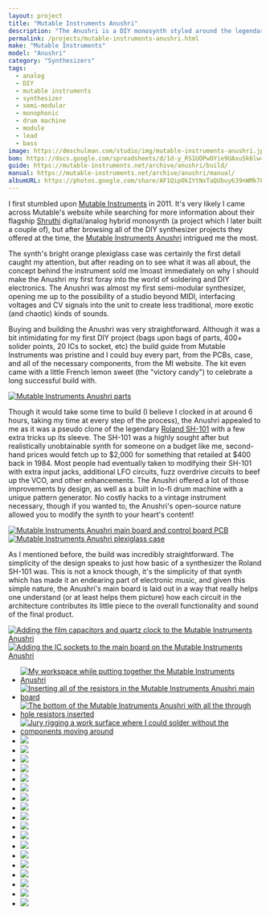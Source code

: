 ```yaml
---
layout: project
title: "Mutable Instruments Anushri"
description: "The Anushri is a DIY monosynth styled around the legendary Roland SH-101 synthesizer. It includes a built-in sequencer, simple drum machine circuit, and was quite a fun straight-forward project to build."
permalink: /projects/mutable-instruments-anushri.html
make: "Mutable Instruments"
model: "Anushri"
category: "Synthesizers"
tags:
  - analog
  - DIY
  - mutable instruments
  - synthesizer
  - semi-modular
  - monophonic
  - drum machine
  - module
  - lead
  - bass
image: https://dmschulman.com/studio/img/mutable-instruments-anushri.jpg
bom: https://docs.google.com/spreadsheets/d/1d-y_RS1UOPwOYie9UAxuSk6lw4EMsUKHqyzrb82ioHI/pub?output=html
guide: https://mutable-instruments.net/archive/anushri/build/
manual: https://mutable-instruments.net/archive/anushri/manual/
albumURL: https://photos.google.com/share/AF1QipOkIYtNxTaQUbuy639nWMk7L-hH2424KdNLAbdWo2zfrXucrY45TfUDQSfa3pLcMw?key=RVJpcHRaSHlhUkNFZVBsNy0zbmNzam5ORkZfcG93
---
```


I first stumbled upon [Mutable Instruments](https://mutable-instruments.net/) in 2011. It's very likely I came across Mutable's website while searching for more information about their flagship [Shruthi](https://mutable-instruments.net/archive/shruthi/manual/) digital/analog hybrid monosynth (a project which I later built a couple of), but after browsing all of the DIY synthesizer projects they offered at the time, the [Mutable Instruments Anushri](https://mutable-instruments.net/archive/anushri/manual/) intrigued me the most.

The synth's bright orange plexiglass case was certainly the first detail caught my attention, but after reading on to see what it was all about, the concept behind the instrument sold me lmoast immediately on why I should make the Anushri my first foray into the world of soldering and DIY electronics. The Anushri was almost my first semi-modular synthesizer, opening me up to the possibility of a studio beyond MIDI, interfacing voltages and CV signals into the unit to create less traditional, more exotic (and chaotic) kinds of sounds.

Buying and building the Anushri was very straightforward. Although it was a bit intimidating for my first DIY project (bags upon bags of parts, 400+ solider points, 20 ICs to socket, etc) the build guide from Mutable Instruments was pristine and I could buy every part, from the PCBs, case, and all of the necessary components, from the MI website. The kit even came with a little French lemon sweet (the "victory candy") to celebrate a long successful build with.

<a href="https://dmschulman.com/projects/img/anushri/mutable-instruments-anushri-build-1.jpg" title="Mutable Instruments Anushri parts" target="_blank">
  <img src="https://dmschulman.com/projects/img/anushri/mutable-instruments-anushri-build-1.jpg" alt="Mutable Instruments Anushri parts">
</a>

Though it would take some time to build (I believe I clocked in at around 6 hours, taking my time at every step of the process), the Anushri appealed to me as it was a pseudo clone of the legendary [Roland SH-101](https://dmschulman.com/studio/gear/roland-sh-101.html) with a few extra tricks up its sleeve. The SH-101 was a highly sought after but realistically unobtainable synth for someone on a budget like me, second-hand prices would fetch up to $2,000 for something that retailed at $400 back in 1984. Most people had eventually taken to modifying their SH-101 with extra input jacks, additional LFO circuits, fuzz overdrive circuits to beef up the VCO, and other enhancements. The Anushri offered a lot of those improvements by design, as well as a built in lo-fi drum machine with a unique pattern generator. No costly hacks to a vintage instrument necessary, though if you wanted to, the Anushri's open-source nature allowed you to modify the synth to your heart's content!

<a href="https://dmschulman.com/projects/img/anushri/mutable-instruments-anushri-build-2.jpg" title="Mutable Instruments Anushri main board and control board PCB" target="_blank">
  <img src="https://dmschulman.com/projects/img/anushri/mutable-instruments-anushri-build-2.jpg" alt="Mutable Instruments Anushri main board and control board PCB">
</a>

<a href="https://dmschulman.com/projects/img/anushri/mutable-instruments-anushri-build-3.jpg" title="Mutable Instruments Anushri plexiglass case" target="_blank">
  <img src="https://dmschulman.com/projects/img/anushri/mutable-instruments-anushri-build-3.jpg" alt="Mutable Instruments Anushri plexiglass case">
</a>

As I mentioned before, the build was incredibly straightforward. The simplicity of the design speaks to just how basic of a synthesizer the Roland SH-101 was. This is not a knock though, it's the simplicity of that synth which has made it an endearing part of electronic music, and given this simple nature, the Anushri's main board is laid out in a way that really helps one understand (or at least helps them picture) how each circuit in the architecture contributes its little piece to the overall functionality and sound of the final product.

<a href="https://dmschulman.com/projects/img/anushri/mutable-instruments-anushri-build-7.jpg" title="Adding the film capacitors and quartz clock to the Mutable Instruments Anushri" target="_blank">
  <img src="https://dmschulman.com/projects/img/anushri/mutable-instruments-anushri-build-7.jpg" alt="Adding the film capacitors and quartz clock to the Mutable Instruments Anushri">
</a>

<a href="https://dmschulman.com/projects/img/anushri/mutable-instruments-anushri-build-8.jpg" title="Adding the IC sockets to the main board on the Mutable Instruments Anushri" target="_blank">
  <img src="https://dmschulman.com/projects/img/anushri/mutable-instruments-anushri-build-8.jpg" alt="Adding the IC sockets to the main board on the Mutable Instruments Anushri">
</a>

<ul class="pictures">
  <li>
    <a href="https://dmschulman.com/projects/img/anushri/mutable-instruments-anushri-build-4.jpg" title="My workspace while putting together the Mutable Instruments Anushri" target="_blank">
      <img src="https://dmschulman.com/projects/img/anushri/mutable-instruments-anushri-build-4.jpg" alt="My workspace while putting together the Mutable Instruments Anushri">
    </a>
  </li>
  <li>
    <a href="https://dmschulman.com/projects/img/anushri/mutable-instruments-anushri-build-5.jpg" title="Inserting all of the resistors in the Mutable Instruments Anushri main board" target="_blank">
      <img src="https://dmschulman.com/projects/img/anushri/mutable-instruments-anushri-build-5.jpg" alt="Inserting all of the resistors in the Mutable Instruments Anushri main board">
    </a>
  </li>
  <li>
    <a href="https://dmschulman.com/projects/img/anushri/mutable-instruments-anushri-build-6.jpg" title="The bottom of the Mutable Instruments Anushri with all the through hole resistors inserted" target="_blank">
      <img src="https://dmschulman.com/projects/img/anushri/mutable-instruments-anushri-build-6.jpg" alt="The bottom of the Mutable Instruments Anushri with all the through hole resistors inserted">
    </a>
  </li>
<li>
  <a href="https://dmschulman.com/projects/img/anushri/mutable-instruments-anushri-build-9.jpg" title="Jury rigging a work surface where I could solder without the components moving around" target="_blank">
    <img src="https://dmschulman.com/projects/img/anushri/mutable-instruments-anushri-build-9.jpg" alt="Jury rigging a work surface where I could solder without the components moving around">
  </a>
</li>
<li><a href="" title="" target="_blank"><img src="https://dmschulman.com/projects/img/anushri/mutable-instruments-anushri-build-10.jpg"></a></li>
<li><a href="" title="" target="_blank"><img src="https://dmschulman.com/projects/img/anushri/mutable-instruments-anushri-build-11.jpg"></a></li>
<li><a href="" title="" target="_blank"><img src="https://dmschulman.com/projects/img/anushri/mutable-instruments-anushri-build-12.jpg"></a></li>
<li><a href="" title="" target="_blank"><img src="https://dmschulman.com/projects/img/anushri/mutable-instruments-anushri-build-13.jpg"></a></li>
<li><a href="" title="" target="_blank"><img src="https://dmschulman.com/projects/img/anushri/mutable-instruments-anushri-build-14.jpg"></a></li>
<li><a href="" title="" target="_blank"><img src="https://dmschulman.com/projects/img/anushri/mutable-instruments-anushri-build-15.jpg"></a></li>
<li><a href="" title="" target="_blank"><img src="https://dmschulman.com/projects/img/anushri/mutable-instruments-anushri-build-16.jpg"></a></li>
<li><a href="" title="" target="_blank"><img src="https://dmschulman.com/projects/img/anushri/mutable-instruments-anushri-build-17.jpg"></a></li>
<li><a href="" title="" target="_blank"><img src="https://dmschulman.com/projects/img/anushri/mutable-instruments-anushri-build-18.jpg"></a></li>
<li><a href="" title="" target="_blank"><img src="https://dmschulman.com/projects/img/anushri/mutable-instruments-anushri-build-19.jpg"></a></li>
<li><a href="" title="" target="_blank"><img src="https://dmschulman.com/projects/img/anushri/mutable-instruments-anushri-build-20.jpg"></a></li>
<li><a href="" title="" target="_blank"><img src="https://dmschulman.com/projects/img/anushri/mutable-instruments-anushri-build-21.jpg"></a></li>
<li><a href="" title="" target="_blank"><img src="https://dmschulman.com/projects/img/anushri/mutable-instruments-anushri-build-22.jpg"></a></li>
<li><a href="" title="" target="_blank"><img src="https://dmschulman.com/projects/img/anushri/mutable-instruments-anushri-build-23.jpg"></a></li>
<li><a href="" title="" target="_blank"><img src="https://dmschulman.com/projects/img/anushri/mutable-instruments-anushri-build-24.jpg"></a></li>
<li><a href="" title="" target="_blank"><img src="https://dmschulman.com/projects/img/anushri/mutable-instruments-anushri-build-25.jpg"></a></li>
<li><a href="" title="" target="_blank"><img src="https://dmschulman.com/projects/img/anushri/mutable-instruments-anushri-build-26.jpg"></a></li>
<li><a href="" title="" target="_blank"><img src="https://dmschulman.com/projects/img/anushri/mutable-instruments-anushri-build-27.jpg"></a></li>
</ul>

